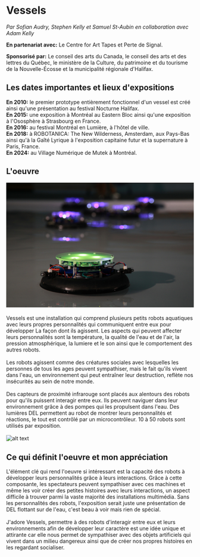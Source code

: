 # Vessels
*Par Sofian Audry, Stephen Kelly et Samuel St-Aubin en collaboration avec Adam Kelly*

**En partenariat avec:**
Le Centre for Art Tapes et Perte de Signal.

**Sponsorisé par:**
Le conseil des arts du Canada, le conseil des arts et des lettres du Québec, le ministère de la Culture, du patrimoine et du tourisme de la Nouvelle-Écosse et la municipalité régionale d'Halifax.

## Les dates importantes et lieux d'expositions

**En 2010:** le premier prototype entièrement fonctionnel d'un vessel est créé ainsi qu'une présentation au festival Nocturne Halifax. <br>
**En 2015:** une exposition à Montréal au Eastern Bloc ainsi qu'une exposition à l'Ososphère à Strasbourg en France. <br>
**En 2016:** au festival Montréal en Lumière, à l'hôtel de ville. <br>
**En 2018:** à ROBOTANICA: The New Wilderness, Amsterdam, aux Pays-Bas ainsi qu'à la Gaîté Lyrique à l'exposition capitaine futur et la supernature à Paris, France. <br>
**En 2024:** au Village Numérique de Mutek à Montréal.

## L'oeuvre

![alt text](image.png)
<br>
<br>
Vessels est une installation qui comprend plusieurs petits robots aquatiques avec leurs propres personnalités qui communiquent entre eux pour développer La façon dont ils agissent. Les aspects qui peuvent affecter leurs personnalités sont la température, la qualité de l'eau et de l'air, la pression atmosphérique, la lumiere et le son ainsi que le comportement des autres robots.
<br>
<br>
Les robots agissent comme des créatures sociales avec lesquelles les personnes de tous les ages peuvent sympathiser, mais le fait qu'ils vivent dans l'eau, un environnement qui peut entraîner leur destruction, reflète nos insécurités au sein de notre monde.
<br>
<br>
Des capteurs de proximité infrarouge sont placés aux alentours des robots pour qu'ils puissent interagir entre eux. Ils peuvent naviguer dans leur environnement grâce à des pompes qui les propulsent dans l'eau. Des lumières DEL permettent au robot de montrer leurs personnalités et réactions, le tout est contrôlé par un microcontrôleur. 10 à 50 robots sont utilisés par exposition.
<br>
<br>
![alt text](image-1.png)

## Ce qui définit l'oeuvre et mon appréciation

L'élément clé qui rend l'oeuvre si intéressant est la capacité des robots à développer leurs personnalités grâce à leurs interactions. Grâce à cette composante, les spectateurs peuvent sympathiser avec ces machines et même les voir créer des petites histoires avec leurs interactions, un aspect difficile à trouver parmi la vaste majorité des installations multimédia. Sans les personnalités des robots, l'exposition serait juste une présentation de DEL flottant sur de l'eau, c'est beau à voir mais rien de spécial.
<br>
<br>
J'adore Vessels, permettre à des robots d'interagir entre eux et leurs environnements afin de développer leur caractère est une idée unique et attirante car elle nous permet de sympathiser avec des objets artificiels qui vivent dans un milieu dangereux ainsi que de créer nos propres histoires en les regardant socialiser.
